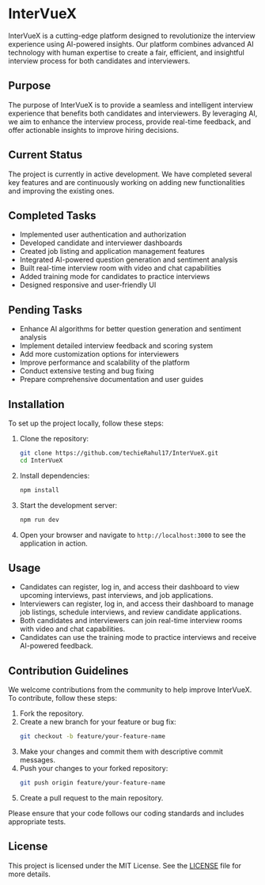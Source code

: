 # InterVueX

InterVueX is a cutting-edge platform designed to revolutionize the interview experience using AI-powered insights. Our platform combines advanced AI technology with human expertise to create a fair, efficient, and insightful interview process for both candidates and interviewers.

## Purpose

The purpose of InterVueX is to provide a seamless and intelligent interview experience that benefits both candidates and interviewers. By leveraging AI, we aim to enhance the interview process, provide real-time feedback, and offer actionable insights to improve hiring decisions.

## Current Status

The project is currently in active development. We have completed several key features and are continuously working on adding new functionalities and improving the existing ones.

## Completed Tasks

- Implemented user authentication and authorization
- Developed candidate and interviewer dashboards
- Created job listing and application management features
- Integrated AI-powered question generation and sentiment analysis
- Built real-time interview room with video and chat capabilities
- Added training mode for candidates to practice interviews
- Designed responsive and user-friendly UI

## Pending Tasks

- Enhance AI algorithms for better question generation and sentiment analysis
- Implement detailed interview feedback and scoring system
- Add more customization options for interviewers
- Improve performance and scalability of the platform
- Conduct extensive testing and bug fixing
- Prepare comprehensive documentation and user guides

## Installation

To set up the project locally, follow these steps:

1. Clone the repository:
   ```bash
   git clone https://github.com/techieRahul17/InterVueX.git
   cd InterVueX
   ```

2. Install dependencies:
   ```bash
   npm install
   ```

3. Start the development server:
   ```bash
   npm run dev
   ```

4. Open your browser and navigate to `http://localhost:3000` to see the application in action.

## Usage

- Candidates can register, log in, and access their dashboard to view upcoming interviews, past interviews, and job applications.
- Interviewers can register, log in, and access their dashboard to manage job listings, schedule interviews, and review candidate applications.
- Both candidates and interviewers can join real-time interview rooms with video and chat capabilities.
- Candidates can use the training mode to practice interviews and receive AI-powered feedback.

## Contribution Guidelines

We welcome contributions from the community to help improve InterVueX. To contribute, follow these steps:

1. Fork the repository.
2. Create a new branch for your feature or bug fix:
   ```bash
   git checkout -b feature/your-feature-name
   ```
3. Make your changes and commit them with descriptive commit messages.
4. Push your changes to your forked repository:
   ```bash
   git push origin feature/your-feature-name
   ```
5. Create a pull request to the main repository.

Please ensure that your code follows our coding standards and includes appropriate tests.

## License

This project is licensed under the MIT License. See the [LICENSE](LICENSE) file for more details.
